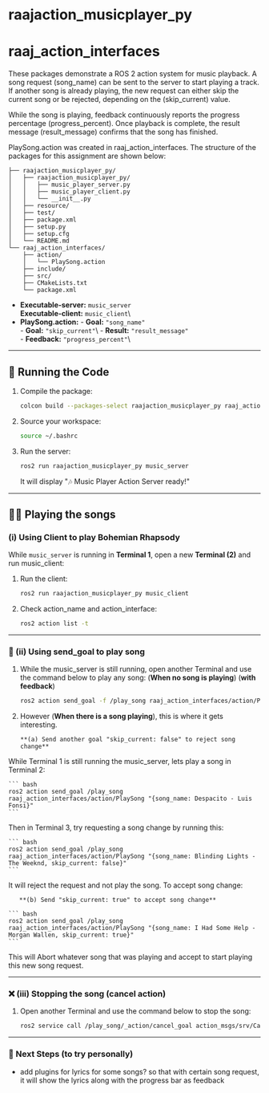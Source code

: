 # raajaction_musicplayer_py
# raaj_action_interfaces

These packages demonstrate a ROS 2 action system for music playback. 
A song request (song_name) can be sent to the server to start playing 
a track. If another song is already playing, the new request can either 
skip the current song or be rejected, depending on the (skip_current) 
value.

While the song is playing, feedback continuously reports the progress 
percentage (progress_percent). Once playback is complete, the result 
message (result_message) confirms that the song has finished.

PlaySong.action was created in raaj_action_interfaces. The structure 
of the packages for this assignment are shown below:
```
├── raajaction_musicplayer_py/
│   ├── raajaction_musicplayer_py/
│   │   ├── music_player_server.py
│   │   ├── music_player_client.py
│   │   └── __init__.py
│   ├── resource/
│   ├── test/
│   ├── package.xml
│   ├── setup.py
│   ├── setup.cfg
│   └── README.md
└── raaj_action_interfaces/
    ├── action/
    │   └── PlaySong.action
    ├── include/
    ├── src/
    ├── CMakeLists.txt
    └── package.xml
```

-   **Executable-server:** `music_server`\
    **Executable-client:** `music_client`\
-   **PlaySong.action:** - **Goal:** `"song_name"`\
                	 - **Goal:** `"skip_current"`\ 
			 - **Result:** `"result_message"`\
			 - **Feedback:** `"progress_percent"`\

------------------------------------------------------------------------

## 🚀 Running the Code

1.  Compile the package:

    ``` bash
    colcon build --packages-select raajaction_musicplayer_py raaj_action_interfaces
    ```

2.  Source your workspace:

    ``` bash
    source ~/.bashrc
    ```

3.  Run the server:

    ``` bash
    ros2 run raajaction_musicplayer_py music_server
    ```

    It will display "🎶 Music Player Action Server ready!"


------------------------------------------------------------------------

## 🎸️🎵️ Playing the songs
### (i) Using Client to play Bohemian Rhapsody

While `music_server` is running in **Terminal 1**, open a new
**Terminal (2)** and run music_client:

1.  Run the client:

    ``` bash
    ros2 run raajaction_musicplayer_py music_client
    ```

2.  Check action_name and action_interface:

    ``` bash
    ros2 action list -t
    ```

------------------------------------------------------------------------

### 🥅️ (ii) Using send_goal to play song

1. While the music_server is still running, open another Terminal and 
   use the command below to play any song:
   (**When no song is playing**) (**with feedback**)

    ``` bash
    ros2 action send_goal -f /play_song raaj_action_interfaces/action/PlaySong "{song_name: Shape of You - Ed Sheeran}"
    ```
   
2. However (**When there is a song playing**), this is where it gets 
   interesting.
   
       **(a) Send another goal "skip_current: false" to reject song change** 
        
While Terminal 1 is still running the music_server, lets play a song 
in Terminal 2:

    ``` bash
    ros2 action send_goal /play_song raaj_action_interfaces/action/PlaySong "{song_name: Despacito - Luis Fonsi}"
    ```
    
Then in Terminal 3, try requesting a song change by running this:
   
    ``` bash
    ros2 action send_goal /play_song raaj_action_interfaces/action/PlaySong "{song_name: Blinding Lights - The Weeknd, skip_current: false}"
    ```
    
It will reject the request and not play the song. To accept song change:
 
       **(b) Send "skip_current: true" to accept song change**
        
    ``` bash
    ros2 action send_goal /play_song raaj_action_interfaces/action/PlaySong "{song_name: I Had Some Help - Morgan Wallen, skip_current: true}"
    ```

This will Abort whatever song that was playing and accept to start 
playing this new song request.


------------------------------------------------------------------------

### ❌️ (iii) Stopping the song (cancel action)

1. Open another Terminal and use the command below to stop the song:

    ``` bash
    ros2 service call /play_song/_action/cancel_goal action_msgs/srv/CancelGoal "{}"
    ```
    
------------------------------------------------------------------------

### 🔮 Next Steps (to try personally)

-   add plugins for lyrics for some songs? so that with certain song 
    request, it will show the lyrics along with the progress bar as 
    feedback
